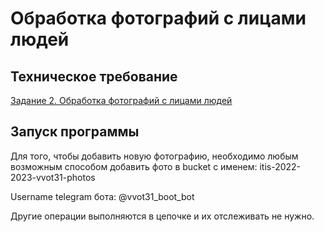 # Обработка фотографий с лицами людей

## Техническое требование

[Задание 2. Обработка фотографий с лицами людей](https://docs.itiscl.ru/2022-2023/vvot/task01.html)

## Запуск программы

Для того, чтобы добавить новую фотографию, необходимо любым возможным способом добавить фото в bucket с именем: itis-2022-2023-vvot31-photos

Username telegram бота: @vvot31_boot_bot

Другие операции выполняются в цепочке и их отслеживать не нужно.